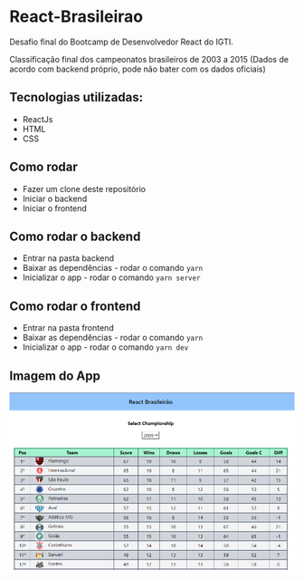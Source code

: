 # React-Brasileirao
Desafio final do Bootcamp de Desenvolvedor React do IGTI.

Classificação final dos campeonatos brasileiros de 2003 a 2015 (Dados de acordo com backend próprio, pode não bater com os dados oficiais)

## Tecnologias utilizadas:
* ReactJs
* HTML
* CSS

## Como rodar
* Fazer um clone deste repositório
* Iniciar o backend
* Iniciar o frontend

## Como rodar o backend
* Entrar na pasta backend
* Baixar as dependências - rodar o comando ``` yarn ```
* Inicializar o app - rodar o comando ``` yarn server ```

## Como rodar o frontend
* Entrar na pasta frontend
* Baixar as dependências - rodar o comando ``` yarn ```
* Inicializar o app - rodar o comando ``` yarn dev ```

## Imagem do App
<p align="center">
  <img src="/print-system.png">
</p>


